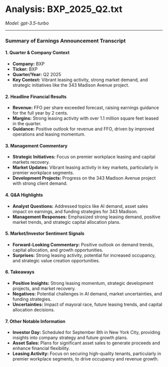 # Analysis: BXP_2025_Q2.txt

*Model: gpt-3.5-turbo*

---

### Summary of Earnings Announcement Transcript

#### 1. **Quarter & Company Context**
- **Company:** BXP
- **Ticker:** BXP
- **Quarter/Year:** Q2 2025
- **Key Context:** Vibrant leasing activity, strong market demand, and strategic initiatives like the 343 Madison Avenue project.

#### 2. **Headline Financial Results**
- **Revenue:** FFO per share exceeded forecast, raising earnings guidance for the full year by 2 cents.
- **Margins:** Strong leasing activity with over 1.1 million square feet leased in the quarter.
- **Guidance:** Positive outlook for revenue and FFO, driven by improved operations and leasing momentum.

#### 3. **Management Commentary**
- **Strategic Initiatives:** Focus on premier workplace leasing and capital markets recovery.
- **Market Updates:** Vibrant leasing activity in key markets, particularly in premier workplace segments.
- **Development Projects:** Progress on the 343 Madison Avenue project with strong client demand.

#### 4. **Q&A Highlights**
- **Analyst Questions:** Addressed topics like AI demand, asset sales impact on earnings, and funding strategies for 343 Madison.
- **Management Responses:** Emphasized strong leasing demand, positive market trends, and strategic capital allocation plans.

#### 5. **Market/Investor Sentiment Signals**
- **Forward-Looking Commentary:** Positive outlook on demand trends, capital allocation, and growth opportunities.
- **Surprises:** Strong leasing activity, potential for increased occupancy, and strategic value creation opportunities.

#### 6. **Takeaways**
- **Positive Insights:** Strong leasing momentum, strategic development projects, and market recovery.
- **Negatives:** Potential challenges in AI demand, market uncertainties, and funding strategies.
- **Uncertainties:** Impact of mayoral race, future leasing trends, and capital allocation decisions.

#### 7. **Other Notable Information**
- **Investor Day:** Scheduled for September 8th in New York City, providing insights into company strategy and future growth plans.
- **Asset Sales:** Plans for significant asset sales to generate proceeds and enhance financial flexibility.
- **Leasing Activity:** Focus on securing high-quality tenants, particularly in premier workplace segments, to drive occupancy and revenue growth.